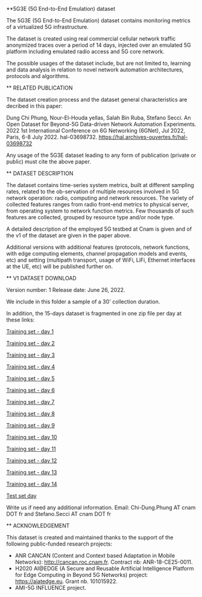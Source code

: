 **5G3E (5G End-to-End Emulation) dataset

The 5G3E (5G End-to-End Emulation) dataset contains monitoring metrics of a virtualized 5G infrastructure.

The dataset is created using real commercial cellular network traffic anonymized traces over a period of 14 days, injected over an emulated 5G platform including emulated radio access and 5G core network. 

The possible usages of the dataset include, but are not limited to, learning and data analysis in relation to novel network automation architectures, protocols and algorithms.


** RELATED PUBLICATION

The dataset creation process and the dataset general characteristics are decribed in this paper:

Dung Chi Phung, Nour-El-Houda yellas, Salah Bin Ruba, Stefano Secci. An Open Dataset for Beyond-5G Data-driven Network Automation Experiments. 2022 1st International Conference on 6G Networking (6GNet), Jul 2022, Paris, 6-8 July 2022. hal-03698732. https://hal.archives-ouvertes.fr/hal-03698732

Any usage of the 5G3E dataset leading to any form of publication (private or public) must cite the above paper.


** DATASET DESCRIPTION

The dataset contains time-series system metrics, built at different sampling rates, related to the ob-servation of multiple resources involved in 5G network operation: radio, computing and network resources. The variety of collected features  ranges  from  radio  front-end  metrics  to  physical  server, from operating system to network function metrics. Few thousands of such features are collected, grouped by resource type and/or node type.

A detailed description of the employed 5G testbed at Cnam is given and of the v1 of the dataset are given in the paper above.

Additional versions with additional features (protocols, network functions, with edge computing elements, channel propagation models and events, etc) and setting (multipath transport, usage of WiFi, LiFi, Ethernet interfaces at the UE, etc) will be published further on.

** V1 DATASET DOWNLOAD

Version number: 1
Release date: June 26, 2022.

We include in this folder a sample of a 30' collection duration.

In addition, the 15-days dataset is fragmented in one zip file per day at these links: 

[Training set - day 1](https://box.roc.cnam.fr/index.php/s/Rca6HcleNsEpXMs)

[Training set - day 2](https://box.roc.cnam.fr/index.php/s/xVsqe3kUmUqpGEk)

[Training set - day 3](https://box.roc.cnam.fr/index.php/s/KoL7SeL3L9rmNNi)

[Training set - day 4](https://box.roc.cnam.fr/index.php/s/s8P7WyMvABZYu6W)

[Training set - day 5](https://box.roc.cnam.fr/index.php/s/BnUBehcQD4rouFr)

[Training set - day 6](https://box.roc.cnam.fr/index.php/s/OAdlU8fYvpYmgFj)

[Training set - day 7](https://box.roc.cnam.fr/index.php/s/pj308rDuDbxmTxK)

[Training set - day 8](https://box.roc.cnam.fr/index.php/s/LdJYLpB1FeKFidV)

[Training set - day 9](https://box.roc.cnam.fr/index.php/s/Z4r7Bqzc60kc5bH)

[Training set - day 10](https://box.roc.cnam.fr/index.php/s/MWDJ736eshMn1iN)

[Training set - day 11](https://box.roc.cnam.fr/index.php/s/hBn43oBUMx507Fq)

[Training set - day 12](https://box.roc.cnam.fr/index.php/s/PVlEbwj7eUNZtws)

[Training set - day 13](https://box.roc.cnam.fr/index.php/s/0CFhDxYkV7BhV1o)

[Training set - day 14](https://box.roc.cnam.fr/index.php/s/9LvDQ1VVevnHf9a)

[Test set day](https://box.roc.cnam.fr/index.php/s/jB6vWkmSqWixOm6)


Write us if need any additional information. Email: Chi-Dung.Phung AT cnam DOT fr and Stefano.Secci AT cnam DOT fr

** ACKNOWLEDGEMENT

This dataset is created and maintained thanks to the support of the following public-funded research projects:

- ANR CANCAN (Content and Context based Adaptation in Mobile Networks): http://cancan.roc.cnam.fr. Contract nb: ANR-18-CE25-0011.
- H2020 AI@EDGE (A Secure and Reusable Artificial Intelligence Platform for Edge Computing in Beyond 5G Networks) project: https://aiatedge.eu. Grant nb. 101015922.
- AMI-5G INFLUENCE project.

